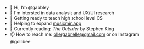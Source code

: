 - 👋 Hi, I’m @gabbley
- 👀 I'm intersted in data analysis and UX/UI research
- 🍎 Getting ready to teach high school level CS
- 🌱 Helping to expand [musicmin.app](https://www.musicmin.app/)
- 📖 Currently reading: <i>The Outsider</i> by Stephen King
- 📫 How to reach me: ollergabrielle@gmail.com or on Instagram @gollibee

<!---
gabbley/gabbley is a ✨ special ✨ repository because its `README.md` (this file) appears on your GitHub profile.
You can click the Preview link to take a look at your changes.
--->
